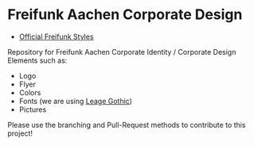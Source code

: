 # Freifunk Aachen Corporate Design

* [Official Freifunk Styles](http://wiki.freifunk.net/Freifunk-Styles)



Repository for Freifunk Aachen Corporate Identity / Corporate Design Elements such as:

* Logo
* Flyer
* Colors
* Fonts (we are using [Leage Gothic](https://www.fontsquirrel.com/fonts/League-Gothic))
* Pictures

Please use the branching and Pull-Request methods to contribute to this project!
